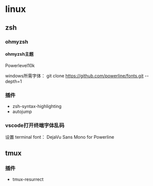 # linux

## zsh

### ohmyzsh

#### ohmyzsh主题

Powerlevel10k

windows所需字体： git clone https://github.com/powerline/fonts.git --depth=1

### 插件

* zsh-syntax-highlighting
* autojump

### vscode打开终端字体乱码

设置 terminal font： DejaVu Sans Mono for Powerline

## tmux

### 插件

* tmux-resurrect
